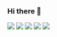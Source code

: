 ### Hi there 👋

![](http://github-profile-summary-cards.vercel.app/api/cards/profile-details?username=rkepdls&theme=calm)
![](http://github-profile-summary-cards.vercel.app/api/cards/repos-per-language?username=rkepdls&theme=calm)
![](http://github-profile-summary-cards.vercel.app/api/cards/most-commit-language?username=rkepdls&theme=calm)
![](http://github-profile-summary-cards.vercel.app/api/cards/stats?username=rkepdls&theme=calm)
![](http://github-profile-summary-cards.vercel.app/api/cards/productive-time?username=rkepdls&theme=calm&utcOffset=8)

<!--
**rkepdls/rkepdls** is a ✨ _special_ ✨ repository because its `README.md` (this file) appears on your GitHub profile.

Here are some ideas to get you started:

- 🔭 I’m currently working on ...
- 🌱 I’m currently learning ...
- 👯 I’m looking to collaborate on ...
- 🤔 I’m looking for help with ...
- 💬 Ask me about ...
- 📫 How to reach me: ...
- 😄 Pronouns: ...
- ⚡ Fun fact: ...
-->
